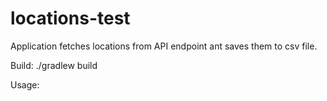 # locations-test
Application fetches locations from API endpoint ant saves them to csv file.

Build:
./gradlew build

Usage:
